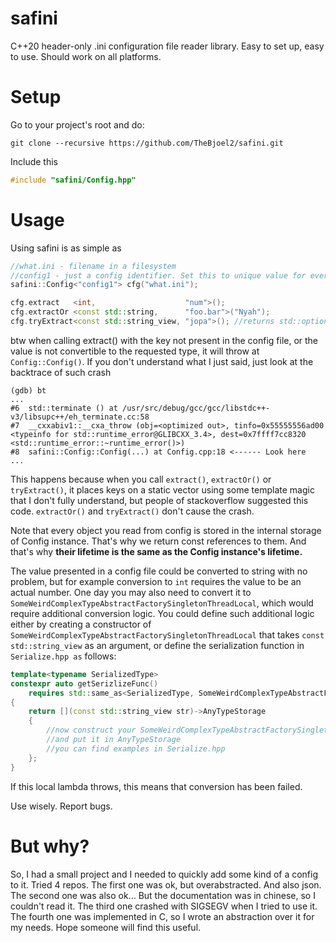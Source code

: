 # safini
C++20 header-only .ini configuration file reader library.
Easy to set up, easy to use. Should work on all platforms.

# Setup
Go to your project's root and do:
```
git clone --recursive https://github.com/TheBjoel2/safini.git
```
Include this
```cpp
#include "safini/Config.hpp"
```

# Usage
Using safini is as simple as
```cpp
//what.ini - filename in a filesystem
//config1 - just a config identifier. Set this to unique value for every Config
safini::Config<"config1"> cfg("what.ini");

cfg.extract   <int,                    "num">();
cfg.extractOr <const std::string,      "foo.bar">("Nyah");
cfg.tryExtract<const std::string_view, "jopa">(); //returns std::optional
```
btw when calling extract() with the key not present in the config file,
or the value is not convertible to the requested type, it will throw at ``Config::Config()``.
If you don't understand what I just said, just look at the backtrace of such crash
```
(gdb) bt
...
#6  std::terminate () at /usr/src/debug/gcc/gcc/libstdc++-v3/libsupc++/eh_terminate.cc:58
#7  __cxxabiv1::__cxa_throw (obj=<optimized out>, tinfo=0x55555556ad00 <typeinfo for std::runtime_error@GLIBCXX_3.4>, dest=0x7ffff7cc8320 <std::runtime_error::~runtime_error()>)
#8  safini::Config::Config(...) at Config.cpp:18 <------ Look here
...
```
This happens because when you call ``extract()``, ``extractOr()`` or ``tryExtract()``,
it places keys on a static vector using some template magic that I don't fully understand,
but people of stackoverflow suggested this code.
``extractOr()`` and ``tryExtract()`` don't cause the crash.

Note that every object you read from config is stored in the internal storage of Config instance.
That's why we return const references to them.
And that's why **their lifetime is the same as the Config instance's lifetime.**

The value presented in a config file could be converted to string with no problem,
but for example conversion to ``int`` requires the value to be an actual number.
One day you may also need to convert it to ``SomeWeirdComplexTypeAbstractFactorySingletonThreadLocal``,
which would require additional conversion logic.
You could define such additional logic either by creating a constructor of ``SomeWeirdComplexTypeAbstractFactorySingletonThreadLocal`` that takes ``const std::string_view`` as an argument,
or define the serialization function in ``Serialize.hpp as`` follows:
```cpp
template<typename SerializedType>
constexpr auto getSerizlizeFunc()
    requires std::same_as<SerializedType, SomeWeirdComplexTypeAbstractFactorySingletonThreadLocal>
{
    return [](const std::string_view str)->AnyTypeStorage
    {
        //now construct your SomeWeirdComplexTypeAbstractFactorySingletonThreadLocal
        //and put it in AnyTypeStorage
        //you can find examples in Serialize.hpp
    };
}
```
If this local lambda throws, this means that conversion has been failed.

Use wisely. Report bugs.

# But why?
So, I had a small project and I needed to quickly add some kind of a config to it.
Tried 4 repos.
The first one was ok, but overabstracted. And also json.
The second one was also ok... But the documentation was in chinese, so I couldn't read it.
The third one crashed with SIGSEGV when I tried to use it.
The fourth one was implemented in C, so I wrote an abstraction over it for my needs. Hope someone will find this useful.
